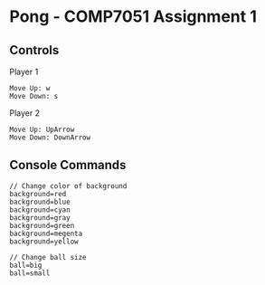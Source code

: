 # Pong - COMP7051 Assignment 1
## Controls
Player 1
```
Move Up: w
Move Down: s
```

Player 2
```
Move Up: UpArrow
Move Down: DownArrow
```

## Console Commands
```
// Change color of background
background=red
background=blue
background=cyan
background=gray
background=green
background=megenta
background=yellow

// Change ball size
ball=big
ball=small
```
